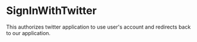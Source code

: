 # SignInWithTwitter
This authorizes twitter application to use user's account and redirects back to our application.
